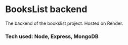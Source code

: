 # BooksList backend
The backend of the bookslist project. Hosted on Render.


### Tech used: Node, Express, MongoDB



